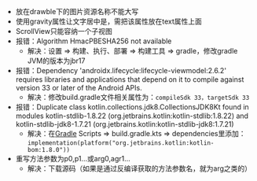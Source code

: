 - 放在drawble下的图片资源名称不能大写
- 使用gravity属性让文字居中是，需把该属性放在text属性上面
- ScrollView只能容纳一个子视图
- 报错：Algorithm HmacPBESHA256 not available
     - 解决：设置 => 构建、执行、部署 => 构建工具 => gradle，修改gradle JVM的版本为jbr17
- 报错：Dependency 'androidx.lifecycle:lifecycle-viewmodel:2.6.2' requires libraries and applications that
         depend on it to compile against version 33 or later of the
         Android APIs.
     - 解决：修改build.gradle文件相关属性为：`compileSdk 33，targetSdk 33`
- 报错：Duplicate class kotlin.collections.jdk8.CollectionsJDK8Kt found in modules kotlin-stdlib-1.8.22 (org.jetbrains.kotlin:kotlin-stdlib:1.8.22) and kotlin-stdlib-jdk8-1.7.21 (org.jetbrains.kotlin:kotlin-stdlib-jdk8:1.7.21)
  - 解决：在[Gradle](https://so.csdn.net/so/search?q=Gradle&spm=1001.2101.3001.7020) Scripts => build.gradle.kts => dependencies里添加：`implementation(platform("org.jetbrains.kotlin:kotlin-bom:1.8.0"))`
- 重写方法参数为p0,p1...或arg0,agr1...
     - 解决：下载源码（如果是通过反编译获取的方法参数名，就为arg之类的）